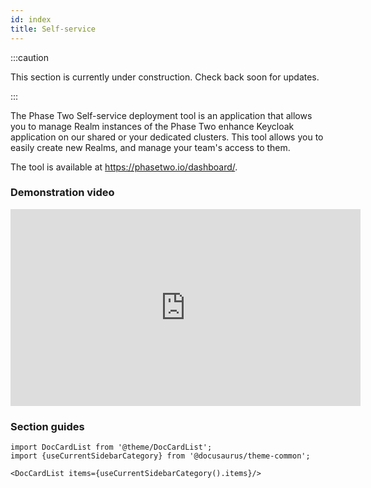 ```yaml
---
id: index
title: Self-service
---
```


:::caution

This section is currently under construction. Check back soon for updates.

:::

The Phase Two Self-service deployment tool is an application that allows you to manage Realm instances of the Phase Two enhance Keycloak application on our shared or your dedicated clusters. This tool allows you to easily create new Realms, and manage your team's access to them.

The tool is available at https://phasetwo.io/dashboard/.

### Demonstration video

<iframe width="560" height="315" src="https://www.youtube.com/embed/zzJPmwrEHmU" title="YouTube video player" frameborder="0" allow="accelerometer; autoplay; clipboard-write; encrypted-media; gyroscope; picture-in-picture" allowfullscreen></iframe>

### Section guides

```mdx-code-block
import DocCardList from '@theme/DocCardList';
import {useCurrentSidebarCategory} from '@docusaurus/theme-common';

<DocCardList items={useCurrentSidebarCategory().items}/>
```
